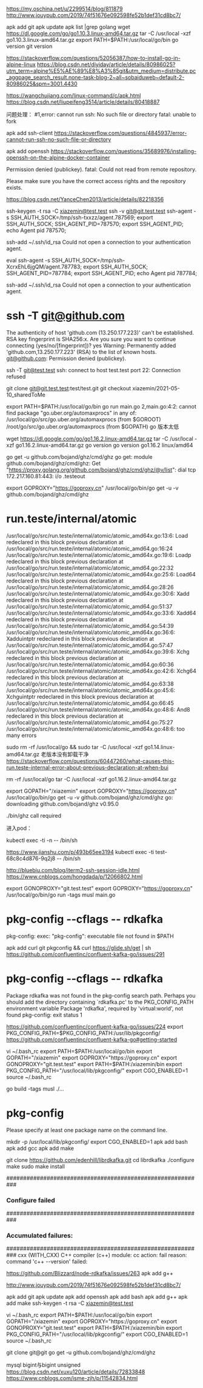 https://my.oschina.net/u/2299514/blog/811879
http://www.jouypub.com/2019/74f51676e092598fe52b1def31cd8bc7/


apk add git
apk update
apk list |grep golang
wget https://dl.google.com/go/go1.10.3.linux-amd64.tar.gz
tar -C /usr/local -xzf go1.10.3.linux-amd64.tar.gz
export PATH=$PATH:/usr/local/go/bin
go version
git version

https://stackoverflow.com/questions/52056387/how-to-install-go-in-alpine-linux
https://blog.csdn.net/diyiday/article/details/80986025?utm_term=alpine%E5%AE%89%E8%A3%85git&utm_medium=distribute.pc_aggpage_search_result.none-task-blog-2~all~sobaiduweb~default-2-80986025&spm=3001.4430

https://wangchujiang.com/linux-command/c/apk.html
https://blog.csdn.net/liupeifeng3514/article/details/80418887

问题处理：
#1,error: cannot run ssh: No such file or directory
fatal: unable to fork

apk add ssh-client
https://stackoverflow.com/questions/4845937/error-cannot-run-ssh-no-such-file-or-directory

apk add openssh
https://stackoverflow.com/questions/35689976/installing-openssh-on-the-alpine-docker-container

Permission denied (publickey).
fatal: Could not read from remote repository.

Please make sure you have the correct access rights
and the repository exists.

https://blog.csdn.net/YanceChen2013/article/details/82218356

ssh-keygen -t rsa -C xiazemin@test.test
ssh -v git@git.test.test
ssh-agent -s
SSH_AUTH_SOCK=/tmp/ssh-txxzz/agent.787569; export SSH_AUTH_SOCK;
SSH_AGENT_PID=787570; export SSH_AGENT_PID;
echo Agent pid 787570;

ssh-add ~/.ssh/id_rsa
Could not open a connection to your authentication agent.

eval ssh-agent -s
SSH_AUTH_SOCK=/tmp/ssh-XcrxEhL6jgQM/agent.787783; export SSH_AUTH_SOCK;
SSH_AGENT_PID=787784; export SSH_AGENT_PID;
echo Agent pid 787784;

ssh-add ~/.ssh/id_rsa
Could not open a connection to your authentication agent.

# ssh -T git@github.com
The authenticity of host 'github.com (13.250.177.223)' can't be established.
RSA key fingerprint is SHA256:x.
Are you sure you want to continue connecting (yes/no/[fingerprint])? yes
Warning: Permanently added 'github.com,13.250.177.223' (RSA) to the list of known hosts.
git@github.com: Permission denied (publickey).

ssh -T git@test.test
ssh: connect to host test.test port 22: Connection refused

git clone git@git.test.test:test/test.git
git checkout xiazemin/2021-05-10_sharedToMe


export PATH=$PATH:/usr/local/go/bin
go run main.go 
2,main.go:4:2: cannot find package "go.uber.org/automaxprocs" in any of:
        /usr/local/go/src/go.uber.org/automaxprocs (from $GOROOT)
        /root/go/src/go.uber.org/automaxprocs (from $GOPATH)
go 版本太低

wget https://dl.google.com/go/go1.16.2.linux-amd64.tar.gz
tar -C /usr/local -xzf go1.16.2.linux-amd64.tar.gz
go version
go version go1.16.2 linux/amd64

go get -u github.com/bojand/ghz/cmd/ghz
go get: module github.com/bojand/ghz/cmd/ghz: Get "https://proxy.golang.org/github.com/bojand/ghz/cmd/ghz/@v/list": dial tcp 172.217.160.81:443: i/o .testeout

export GOPROXY="https://goproxy.cn"
/usr/local/go/bin/go get -u -v github.com/bojand/ghz/cmd/ghz


# run.teste/internal/atomic
/usr/local/go/src/run.teste/internal/atomic/atomic_amd64x.go:13:6: Load redeclared in this block
        previous declaration at /usr/local/go/src/run.teste/internal/atomic/atomic_amd64.go:16:24
/usr/local/go/src/run.teste/internal/atomic/atomic_amd64x.go:19:6: Loadp redeclared in this block
        previous declaration at /usr/local/go/src/run.teste/internal/atomic/atomic_amd64.go:22:32
/usr/local/go/src/run.teste/internal/atomic/atomic_amd64x.go:25:6: Load64 redeclared in this block
        previous declaration at /usr/local/go/src/run.teste/internal/atomic/atomic_amd64.go:28:26
/usr/local/go/src/run.teste/internal/atomic/atomic_amd64x.go:30:6: Xadd redeclared in this block
        previous declaration at /usr/local/go/src/run.teste/internal/atomic/atomic_amd64.go:51:37
/usr/local/go/src/run.teste/internal/atomic/atomic_amd64x.go:33:6: Xadd64 redeclared in this block
        previous declaration at /usr/local/go/src/run.teste/internal/atomic/atomic_amd64.go:54:39
/usr/local/go/src/run.teste/internal/atomic/atomic_amd64x.go:36:6: Xadduintptr redeclared in this block
        previous declaration at /usr/local/go/src/run.teste/internal/atomic/atomic_amd64.go:57:47
/usr/local/go/src/run.teste/internal/atomic/atomic_amd64x.go:39:6: Xchg redeclared in this block
        previous declaration at /usr/local/go/src/run.teste/internal/atomic/atomic_amd64.go:60:36
/usr/local/go/src/run.teste/internal/atomic/atomic_amd64x.go:42:6: Xchg64 redeclared in this block
        previous declaration at /usr/local/go/src/run.teste/internal/atomic/atomic_amd64.go:63:38
/usr/local/go/src/run.teste/internal/atomic/atomic_amd64x.go:45:6: Xchguintptr redeclared in this block
        previous declaration at /usr/local/go/src/run.teste/internal/atomic/atomic_amd64.go:66:45
/usr/local/go/src/run.teste/internal/atomic/atomic_amd64x.go:48:6: And8 redeclared in this block
        previous declaration at /usr/local/go/src/run.teste/internal/atomic/atomic_amd64.go:75:27
/usr/local/go/src/run.teste/internal/atomic/atomic_amd64x.go:48:6: too many errors

sudo rm -rf /usr/local/go && sudo tar -C /usr/local -xzf go1.14.linux-amd64.tar.gz
老版本没有卸载干净
https://stackoverflow.com/questions/60447260/what-causes-this-run.teste-internal-error-about-previous-declaration-at-when-bui

rm -rf /usr/local/go
tar -C /usr/local -xzf go1.16.2.linux-amd64.tar.gz 

export GOPATH="/xiazemin"
export GOPROXY="https://goproxy.cn"
/usr/local/go/bin/go get -u -v github.com/bojand/ghz/cmd/ghz
go: downloading github.com/bojand/ghz v0.95.0

./bin/ghz 
call required


进入pod：

kubectl exec -ti <your-pod-name>  -n <your-namespace>  -- /bin/sh

https://www.jianshu.com/p/493b65ee3194
kubectl exec -ti test-68c8c4d876-9q2j8 -- /bin/sh


http://bluebiu.com/blog/iterm2-ssh-session-idle.html
https://www.cnblogs.com/hongdada/p/12066802.html


export GONOPROXY="git.test.test"
export GOPROXY="https://goproxy.cn"
/usr/local/go/bin/go run -tags musl main.go
# pkg-config --cflags  -- rdkafka
pkg-config: exec: "pkg-config": executable file not found in $PATH

apk add curl git pkgconfig && curl https://glide.sh/get | sh
https://github.com/confluentinc/confluent-kafka-go/issues/291

# pkg-config --cflags  -- rdkafka
Package rdkafka was not found in the pkg-config search path.
Perhaps you should add the directory containing `rdkafka.pc'
to the PKG_CONFIG_PATH environment variable
Package 'rdkafka', required by 'virtual:world', not found
pkg-config: exit status 1


https://github.com/confluentinc/confluent-kafka-go/issues/224
export PKG_CONFIG_PATH=$PKG_CONFIG_PATH:/usr/lib/pkgconfig/
https://github.com/confluentinc/confluent-kafka-go#getting-started


vi ~/.bash_rc
export PATH=$PATH:/usr/local/go/bin
export GOPATH="/xiazemin"
export GOPROXY="https://goproxy.cn"
export GONOPROXY="git.test.test"
export PATH=$PATH:/xiazemin/bin
export PKG_CONFIG_PATH="/usr/local/lib/pkgconfig/"
export CGO_ENABLED=1
source ~/.bash_rc

go build -tags musl ./...
# pkg-config
Please specify at least one package name on the command line.


mkdir -p /usr/local/lib/pkgconfig/
export CGO_ENABLED=1
apk add bash
apk add gcc
apk add make

git clone https://github.com/edenhill/librdkafka.git
cd librdkafka
./configure
make
sudo make install


###########################################################
###                  Configure failed                   ###
###########################################################
### Accumulated failures:                               ###
###########################################################
 cxx (WITH_CXX) C++ compiler (c++)
    module: cc
    action: fail
    reason:
command 'c++ --version' failed:


https://github.com/Blizzard/node-rdkafka/issues/263
apk add g++

http://www.jouypub.com/2019/74f51676e092598fe52b1def31cd8bc7/


apk add git
apk update
apk add openssh
apk add bash
apk add g++
apk add make
ssh-keygen -t rsa -C xiazemin@test.test

vi ~/.bash_rc
export PATH=$PATH:/usr/local/go/bin
export GOPATH="/xiazemin"
export GOPROXY="https://goproxy.cn"
export GONOPROXY="git.test.test"
export PATH=$PATH:/xiazemin/bin
export PKG_CONFIG_PATH="/usr/local/lib/pkgconfig/"
export CGO_ENABLED=1
source ~/.bash_rc

git clone git@git
go get -u github.com/bojand/ghz/cmd/ghz



mysql bigint与bigint unsigned
https://blog.csdn.net/xuxu120/article/details/72833848
https://www.cnblogs.com/isme-zjh/p/11542834.html
